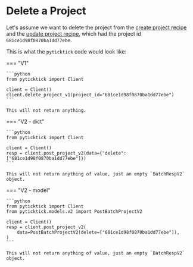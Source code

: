 # Delete a Project

Let's assume we want to delete the project from the [create project recipe](create_a_project.md) and the [update project recipe](update_a_project.md), which had the project id `681ce1d98f0870ba1dd77ebe`.

This is what the `pyticktick` code would look like:

=== "V1"

    ```python
    from pyticktick import Client

    client = Client()
    client.delete_project_v1(project_id="681ce1d98f0870ba1dd77ebe")
    ```

    This will not return anything.

=== "V2 - dict"

    ```python
    from pyticktick import Client

    client = Client()
    resp = client.post_project_v2(data={"delete": ["681ce1d98f0870ba1dd77ebe"]})
    ```

    This will not return anything of value, just an empty `BatchRespV2` object.

=== "V2 - model"

    ```python
    from pyticktick import Client
    from pyticktick.models.v2 import PostBatchProjectV2

    client = Client()
    resp = client.post_project_v2(
        data=PostBatchProjectV2(delete=["681ce1d98f0870ba1dd77ebe"]),
    )
    ```

    This will not return anything of value, just an empty `BatchRespV2` object.
